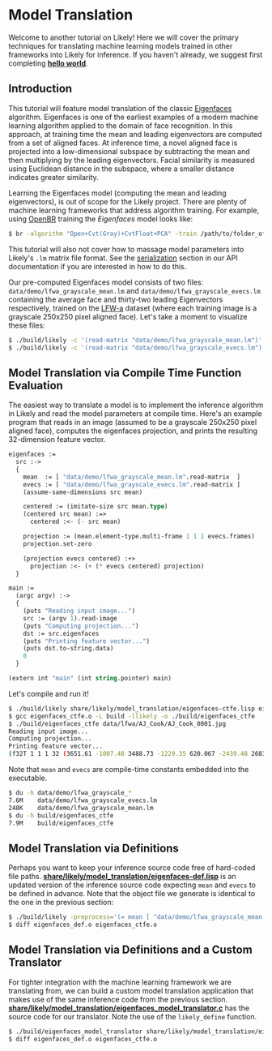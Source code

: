 Model Translation
=================

Welcome to another tutorial on Likely!
Here we will cover the primary techniques for translating machine learning models trained in other frameworks into Likely for inference.
If you haven't already, we suggest first completing **[hello world](?href=share/likely/hello_world/README.md)**.

Introduction
------------
This tutorial will feature model translation of the classic [Eigenfaces](http://s3.amazonaws.com/academia.edu.documents/30894770/jcn.pdf?AWSAccessKeyId=AKIAJ56TQJRTWSMTNPEA&Expires=1461877617&Signature=3ZPNU1mf2ntzKKDTmsPa%2FBvy%2Fa0%3D&response-content-disposition=inline%3B%20filename%3DEigenfaces_for_Recognition.pdf) algorithm.
Eigenfaces is one of the earliest examples of a modern machine learning algorithm applied to the domain of face recognition.
In this approach, at training time the mean and leading eigenvectors are computed from a set of aligned faces.
At inference time, a novel aligned face is projected into a low-dimensional subspace by subtracting the mean and then multiplying by the leading eigenvectors.
Facial similarity is measured using Euclidean distance in the subspace, where a smaller distance indicates greater similarity.

Learning the Eigenfaces model (computing the mean and leading eigenvectors), is out of scope for the Likely project.
There are plenty of machine learning frameworks that address algorithm training.
For example, using [OpenBR](http://www.openbiometrics.org) training the *Eigenfaces* model looks like:

```bash
$ br -algorithm "Open+Cvt(Gray)+CvtFloat+PCA" -train /path/to/folder_of_aligned_faces Eigenfaces
```

This tutorial will also not cover how to massage model parameters into Likely's `.lm` matrix file format.
See the [serialization](https://s3.amazonaws.com/liblikely/doxygen/structlikely__matrix.html#serialization) section in our API documentation if you are interested in how to do this.

Our pre-computed Eigenfaces model consists of two files: `data/demo/lfwa_grayscale_mean.lm` and `data/demo/lfwa_grayscale_evecs.lm` containing the average face and thirty-two leading Eigenvectors respectively, trained on the [LFW-a](http://www.openu.ac.il/home/hassner/data/lfwa/) dataset (where each training image is a grayscale 250x250 pixel aligned face).
Let's take a moment to visualize these files:

```bash
$ ./build/likely -c '(read-matrix "data/demo/lfwa_grayscale_mean.lm")' -show
$ ./build/likely -c '(read-matrix "data/demo/lfwa_grayscale_evecs.lm")' -show ; Press any key to advance to the next Eigenvector
```

Model Translation via Compile Time Function Evaluation
------------------------------------------------------
The easiest way to translate a model is to implement the inference algorithm in Likely and read the model parameters at compile time.
Here's an example program that reads in an image (assumed to be a grayscale 250x250 pixel aligned face), computes the eigenfaces projection, and prints the resulting 32-dimension feature vector.

```lisp
eigenfaces :=
  src :->
  {
    mean  := [ "data/demo/lfwa_grayscale_mean.lm".read-matrix  ]
    evecs := [ "data/demo/lfwa_grayscale_evecs.lm".read-matrix ]
    (assume-same-dimensions src mean)

    centered := (imitate-size src mean.type)
    (centered src mean) :=>
      centered :<- (- src mean)

    projection := (mean.element-type.multi-frame 1 1 1 evecs.frames)
    projection.set-zero

    (projection evecs centered) :+>
      projection :<- (+ (* evecs centered) projection)
  }

main :=
  (argc argv) :->
  {
    (puts "Reading input image...")
    src := (argv 1).read-image
    (puts "Computing projection...")
    dst := src.eigenfaces
    (puts "Printing feature vector...")
    (puts dst.to-string.data)
    0
  }

(extern int "main" (int string.pointer) main)
```

Let's compile and run it!

```bash
$ ./build/likely share/likely/model_translation/eigenfaces-ctfe.lisp eigenfaces_ctfe.o
$ gcc eigenfaces_ctfe.o -L build -llikely -o ./build/eigenfaces_ctfe
$ ./build/eigenfaces_ctfe data/lfwa/AJ_Cook/AJ_Cook_0001.jpg
Reading input image...
Computing projection...
Printing feature vector...
(f32T 1 1 1 32 (3651.61 -1007.48 3488.73 -1229.35 620.067 -2439.48 2683.14 -1730.9 1884.0 -713.038 1120.44 -83.7625 525.15 -1878.85 307.216 -946.852 1566.74 -1024.61 1379.03 -309.945 184.071 -2295.56 1514.87 -1216.92 2362.41 -668.262 409.929 -90.3121 318.591 -708.783 360.535 -229.618))
```

Note that `mean` and `evecs` are compile-time constants embedded into the executable.

```bash
$ du -h data/demo/lfwa_grayscale_*
7.6M	data/demo/lfwa_grayscale_evecs.lm
248K	data/demo/lfwa_grayscale_mean.lm
$ du -h build/eigenfaces_ctfe
7.9M	build/eigenfaces_ctfe
```

Model Translation via Definitions
---------------------------------
Perhaps you want to keep your inference source code free of hard-coded file paths.
**[share/likely/model_translation/eigenfaces-def.lisp](share/likely/model_translation/eigenfaces-def.lisp)** is an updated version of the inference source code expecting `mean` and `evecs` to be defined in advance.
Note that the object file we generate is identical to the one in the previous section:

```bash
$ ./build/likely -preprocess='(= mean [ "data/demo/lfwa_grayscale_mean.lm".read-matrix ]) (= evecs [ "data/demo/lfwa_grayscale_evecs.lm".read-matrix ])' share/likely/model_translation/eigenfaces-def.lisp eigenfaces_def.o
$ diff eigenfaces_def.o eigenfaces_ctfe.o
```

Model Translation via Definitions and a Custom Translator
---------------------------------------------------------
For tighter integration with the machine learning framework we are translating from, we can build a custom model translation application that makes use of the same inference code from the previous section.
**[share/likely/model_translation/eigenfaces_model_translator.c](share/likely/model_translation/eigenfaces_model_translator.c)** has the source code for our translator.
Note the use of the `likely_define` function.

```bash
$ ./build/eigenfaces_model_translator share/likely/model_translation/eigenfaces-def.lisp data/demo/lfwa_grayscale_mean.lm data/demo/lfwa_grayscale_evecs.lm eigenfaces_def.o
$ diff eigenfaces_def.o eigenfaces_ctfe.o
```
